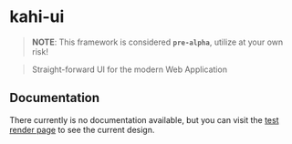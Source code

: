 # kahi-ui

> **NOTE**: This framework is considered **`pre-alpha`**, utilize at your own risk!

> Straight-forward UI for the modern Web Application

## Documentation

There currently is no documentation available, but you can visit the [test render page](https://novacbn.github.io/kahi-ui) to see the current design.
